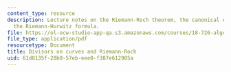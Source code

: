 ```yaml
---
content_type: resource
description: Lecture notes on the Riemann-Roch theorem, the canonical embedding, and
  the Riemann-Hurwitz formula.
file: https://ol-ocw-studio-app-qa.s3.amazonaws.com/courses/18-726-algebraic-geometry-spring-2009/61d8135f20b057ebeee0f387e612985a_MIT18_726s09_lec15_divisors2.pdf
file_type: application/pdf
resourcetype: Document
title: Divisors on curves and Riemann-Roch
uid: 61d8135f-20b0-57eb-eee0-f387e612985a
---
```

